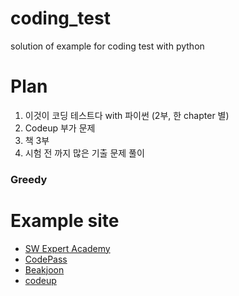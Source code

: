 # coding_test
solution of example for coding test with python

# Plan
1. 이것이 코딩 테스트다 with 파이썬 (2부, 한 chapter 별)
2. Codeup 부가 문제
3. 책 3부
4. 시험 전 까지 많은 기출 문제 풀이

### Greedy 

# Example site
- [SW Expert Academy](https://swexpertacademy.com/main/main.do)
- [CodePass](http://www.codepass.co.kr)
- [Beakjoon](https://www.acmicpc.net)
- [codeup](https://www.codeup.kr/index.php)
